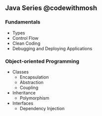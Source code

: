 ## Java Series @codewithmosh

### Fundamentals
- Types 
- Control Flow
- Clean Coding
- Debugging and Deploying Applications

### Object-oriented Programming
- Classes
  - Encapsulation
  - Abstraction
  - Coupling
- Inheritance
  - Polymorphism
- Interfaces
  - Dependency Injection